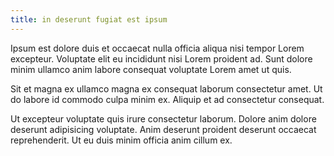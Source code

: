 ```yaml
---
title: in deserunt fugiat est ipsum
---
```


Ipsum est dolore duis et occaecat nulla officia aliqua nisi tempor Lorem excepteur. Voluptate elit eu incididunt nisi Lorem proident ad. Sunt dolore minim ullamco anim labore consequat voluptate Lorem amet ut quis.

Sit et magna ex ullamco magna ex consequat laborum consectetur amet. Ut do labore id commodo culpa minim ex. Aliquip et ad consectetur consequat.

Ut excepteur voluptate quis irure consectetur laborum. Dolore anim dolore deserunt adipisicing voluptate. Anim deserunt proident deserunt occaecat reprehenderit. Ut eu duis minim officia anim cillum ex.